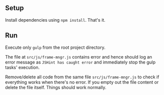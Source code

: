 ## Setup
Install dependencies using `npm install`. That's it.

## Run
Execute only `gulp` from the root project directory.

The file at `src/js/frame-mngr.js` contains error and hence should log an error message as `JSHint has caught error` and immediately stop the gulp tasks' execution.

Remove/delete all code from the same file `src/js/frame-mngr.js` to check if everything works when there's no error. If you empty out the file content or delete the file itself. Things should work normally.
